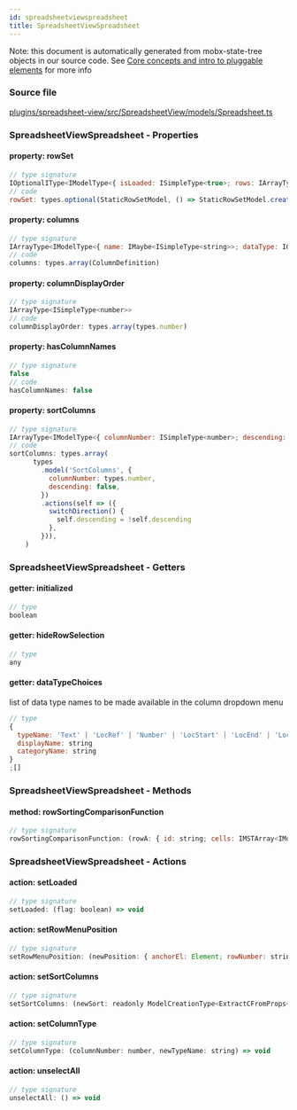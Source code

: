 ```yaml
---
id: spreadsheetviewspreadsheet
title: SpreadsheetViewSpreadsheet
---
```


Note: this document is automatically generated from mobx-state-tree objects in
our source code. See
[Core concepts and intro to pluggable elements](/docs/developer_guide/) for more
info

### Source file

[plugins/spreadsheet-view/src/SpreadsheetView/models/Spreadsheet.ts](https://github.com/GMOD/jbrowse-components/blob/main/plugins/spreadsheet-view/src/SpreadsheetView/models/Spreadsheet.ts)

### SpreadsheetViewSpreadsheet - Properties

#### property: rowSet

```js
// type signature
IOptionalIType<IModelType<{ isLoaded: ISimpleType<true>; rows: IArrayType<IModelType<{ id: ISimpleType<string>; cells: IArrayType<IModelType<{ text: ISimpleType<string>; extendedData: IMaybe<IType<any, any, any>>; }, {}, _NotCustomized, _NotCustomized>>; extendedData: IMaybe<...>; isSelected: IType<...>; }, { ...; }...
// code
rowSet: types.optional(StaticRowSetModel, () => StaticRowSetModel.create())
```

#### property: columns

```js
// type signature
IArrayType<IModelType<{ name: IMaybe<ISimpleType<string>>; dataType: IOptionalIType<IAnyType, [undefined]>; isDerived: IType<boolean, boolean, boolean>; derivationFunctionText: IMaybe<...>; }, { ...; }, _NotCustomized, _NotCustomized>>
// code
columns: types.array(ColumnDefinition)
```

#### property: columnDisplayOrder

```js
// type signature
IArrayType<ISimpleType<number>>
// code
columnDisplayOrder: types.array(types.number)
```

#### property: hasColumnNames

```js
// type signature
false
// code
hasColumnNames: false
```

#### property: sortColumns

```js
// type signature
IArrayType<IModelType<{ columnNumber: ISimpleType<number>; descending: IType<boolean, boolean, boolean>; }, { switchDirection(): void; }, _NotCustomized, _NotCustomized>>
// code
sortColumns: types.array(
      types
        .model('SortColumns', {
          columnNumber: types.number,
          descending: false,
        })
        .actions(self => ({
          switchDirection() {
            self.descending = !self.descending
          },
        })),
    )
```

### SpreadsheetViewSpreadsheet - Getters

#### getter: initialized

```js
// type
boolean
```

#### getter: hideRowSelection

```js
// type
any
```

#### getter: dataTypeChoices

list of data type names to be made available in the column dropdown menu

```js
// type
{
  typeName: 'Text' | 'LocRef' | 'Number' | 'LocStart' | 'LocEnd' | 'LocString'
  displayName: string
  categoryName: string
}
;[]
```

### SpreadsheetViewSpreadsheet - Methods

#### method: rowSortingComparisonFunction

```js
// type signature
rowSortingComparisonFunction: (rowA: { id: string; cells: IMSTArray<IModelType<{ text: ISimpleType<string>; extendedData: IMaybe<IType<any, any, any>>; }, {}, _NotCustomized, _NotCustomized>> & IStateTreeNode<...>; extendedData: any; isSelected: boolean; } & NonEmptyObject & { ...; } & { ...; } & IStateTreeNode<...>, rowB: { ...; } & ... 3 more ...
```

### SpreadsheetViewSpreadsheet - Actions

#### action: setLoaded

```js
// type signature
setLoaded: (flag: boolean) => void
```

#### action: setRowMenuPosition

```js
// type signature
setRowMenuPosition: (newPosition: { anchorEl: Element; rowNumber: string; }) => void
```

#### action: setSortColumns

```js
// type signature
setSortColumns: (newSort: readonly ModelCreationType<ExtractCFromProps<{ columnNumber: ISimpleType<number>; descending: IType<boolean, boolean, boolean>; }>>[]) => void
```

#### action: setColumnType

```js
// type signature
setColumnType: (columnNumber: number, newTypeName: string) => void
```

#### action: unselectAll

```js
// type signature
unselectAll: () => void
```
